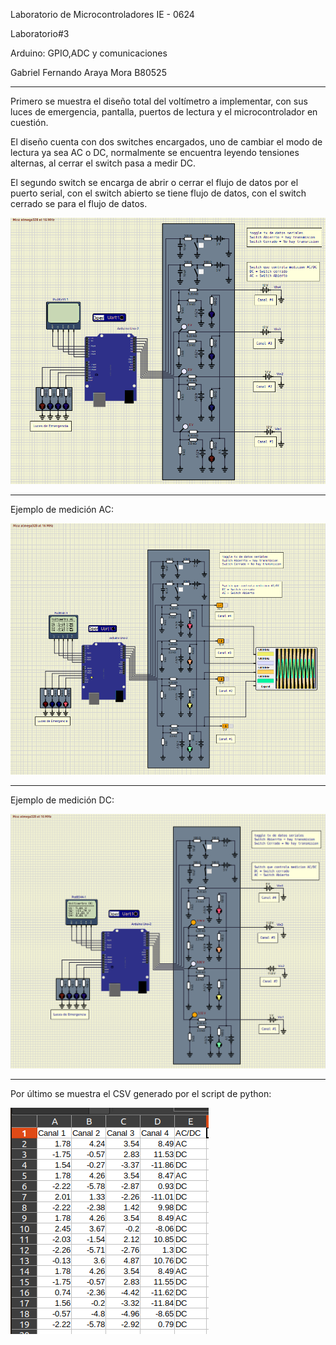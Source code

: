Laboratorio de Microcontroladores IE - 0624

Laboratorio#3

Arduino: GPIO,ADC y comunicaciones

Gabriel Fernando Araya Mora B80525

----

Primero se muestra el diseño total del voltímetro a implementar, con sus luces de emergencia, pantalla, puertos de lectura y el microcontrolador en cuestión.

El diseño cuenta con dos switches encargados, uno de cambiar el modo de lectura ya sea AC o DC, normalmente se encuentra leyendo tensiones alternas, al cerrar el switch pasa a medir DC. 

El segundo switch se encarga de abrir o cerrar el flujo de datos por el puerto serial, con el switch abierto se tiene flujo de datos, con el switch cerrado se para el flujo de datos. 

![](images/Diseno1.PNG)

----

Ejemplo de medición AC:

![](images/AC.PNG)

----

Ejemplo de medición DC:

![](images/DC.PNG)

----

Por último se muestra el CSV generado por el script de python:

![](images/CSV.PNG)
